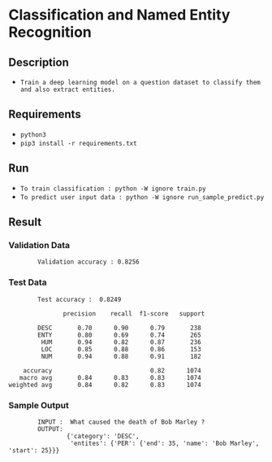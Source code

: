 # Classification and Named Entity Recognition

## Description 

- `Train a deep learning model on a question dataset to classify them and also extract entities.`

## Requirements

- `python3`
- `pip3 install -r requirements.txt`



## Run

- `To train classification : python -W ignore train.py`
- `To predict user input data : python -W ignore run_sample_predict.py `


## Result

### Validation Data
```
        Validation accuracy : 0.8256
```
### Test Data
```
        Test accuracy :  0.8249

               precision    recall  f1-score   support

        DESC       0.70      0.90      0.79       238
        ENTY       0.80      0.69      0.74       265
         HUM       0.94      0.82      0.87       236
         LOC       0.85      0.88      0.86       153
         NUM       0.94      0.88      0.91       182

    accuracy                           0.82      1074
   macro avg       0.84      0.83      0.83      1074
weighted avg       0.84      0.82      0.83      1074

```
### Sample Output
```
        INPUT :  What caused the death of Bob Marley ?
        OUTPUT: 
                {'category': 'DESC',
                 'entites': {'PER': {'end': 35, 'name': 'Bob Marley', 'start': 25}}}

```
